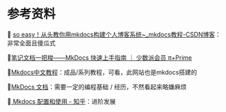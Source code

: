 # 参考资料

:cherry_blossom: [so easy！从头教你用mkdocs构建个人博客系统~_mkdocs教程-CSDN博客](https://blog.csdn.net/qq_41261251/article/details/116021097)：非常全面且傻瓜式

:tulip:[笔记文档一把梭——MkDocs 快速上手指南 ｜ 少数派会员 π+Prime](https://sspai.com/prime/story/mkdocs-primer)

:balloon:[Mkdocs中文教程](https://wcowin.work/Mkdocs-Wcowin/)：成品/系列教程，可看，此网站也是mkdocs搭建的

:hibiscus:[MkDocs 文档](https://mkdocs.org.cn/)：需要一定的编程基础 / 经历，不然看起来略嫌麻烦

:rose:[ Mkdocs 配置和使用 - 知乎](https://zhuanlan.zhihu.com/p/383582472)：进阶发展